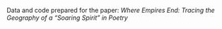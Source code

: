 Data and code prepared for the paper: *Where Empires End: Tracing the Geography of a “Soaring Spirit” in Poetry*